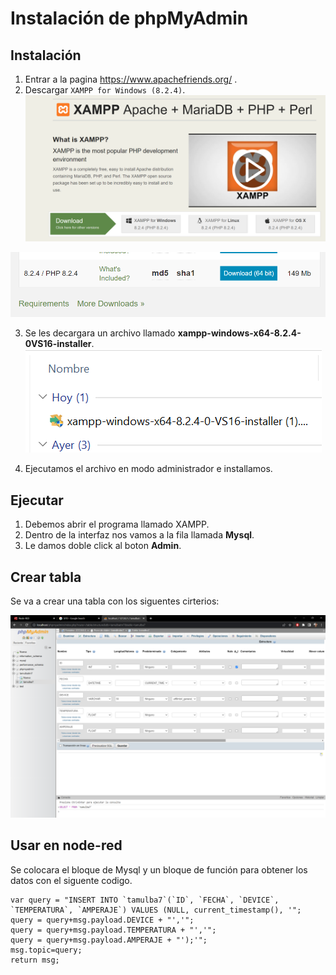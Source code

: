 # Instalación de phpMyAdmin

## Instalación
1. Entrar a la pagina https://www.apachefriends.org/ .
2. Descargar ```XAMPP for Windows (8.2.4)```. 
![](https://github.com/DiegoJm10/Instalacion-de-base-de-datos/blob/main/DESCARGA%20DE%20XAMPP.png?raw=true)

![](https://github.com/DiegoJm10/Instalacion-de-base-de-datos/blob/main/XAMPP%20Installers%20and%20Downloads%20for%20Apache%20Friends%20-%20Google%20Chrome%2023_06_2023%2008_48_59%20a.%20m..png?raw=true)

3. Se les decargara un archivo llamado **xampp-windows-x64-8.2.4-0VS16-installer**.
![](https://github.com/DiegoJm10/Instalacion-de-base-de-datos/blob/main/ARCHIVO.png?raw=true)

4. Ejecutamos el archivo en modo administrador e installamos.

## Ejecutar 

1. Debemos abrir el programa llamado XAMPP.
2. Dentro de la interfaz nos vamos a la fila llamada **Mysql**.
3. Le damos doble click al boton **Admin**.

## Crear tabla 

Se va a crear una tabla con los siguentes cirterios: 

![](https://github.com/DiegoJm10/Instalacion-de-base-de-datos/blob/main/localhost%20_%20127.0.0.1%20_%20tamulbatm7%20_%20tamulba7%20_%20phpMyAdmin%205.2.1%20-%20Google%20Chrome%2016_06_2023%2008_50_24%20a.%20m..png?raw=true)


## Usar en node-red

Se colocara el bloque de Mysql y un bloque de función para obtener los datos con el siguente codigo. 

```
var query = "INSERT INTO `tamulba7`(`ID`, `FECHA`, `DEVICE`, `TEMPERATURA`, `AMPERAJE`) VALUES (NULL, current_timestamp(), '";
query = query+msg.payload.DEVICE + "','";
query = query+msg.payload.TEMPERATURA + "','";
query = query+msg.payload.AMPERAJE + "');'";
msg.topic=query;
return msg;

```